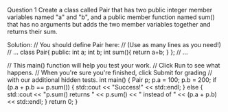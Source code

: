 Question 1
Create a class called Pair that has two public integer member variables named "a" and "b", and a public member function named sum() that has no arguments but adds the two member variables together and returns their sum.


Solution:
// You should define Pair here:
// (Use as many lines as you need!)
// ...
class Pair{
  public:
        int a;
        int b;
        int sum(){
          return a+b;
        }
};
// ...

// This main() function will help you test your work.
// Click Run to see what happens.
// When you're sure you're finished, click Submit for grading
// with our additional hidden tests.
int main() {
  Pair p;
  p.a = 100;
  p.b = 200;
  if (p.a + p.b == p.sum()) {
    std::cout << "Success!" << std::endl;
  } else {
    std::cout << "p.sum() returns " << p.sum() << " instead of " << (p.a + p.b) << std::endl;
  }
  return 0;
}